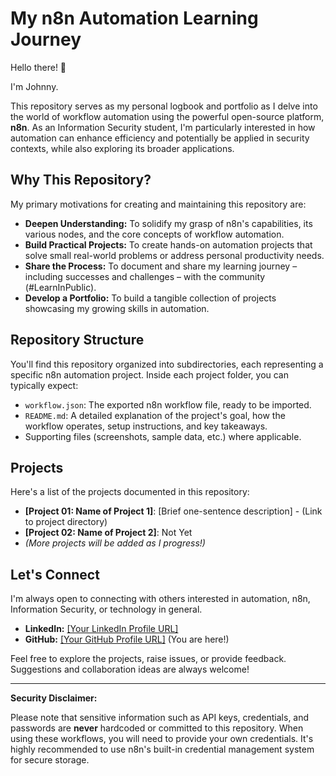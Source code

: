 # My n8n Automation Learning Journey

Hello there! 👋

I'm Johnny.

This repository serves as my personal logbook and portfolio as I delve into the world of workflow automation using the powerful open-source platform, **n8n**. As an Information Security student, I'm particularly interested in how automation can enhance efficiency and potentially be applied in security contexts, while also exploring its broader applications.

## Why This Repository?

My primary motivations for creating and maintaining this repository are:

- **Deepen Understanding:** To solidify my grasp of n8n's capabilities, its various nodes, and the core concepts of workflow automation.
- **Build Practical Projects:** To create hands-on automation projects that solve small real-world problems or address personal productivity needs.
- **Share the Process:** To document and share my learning journey – including successes and challenges – with the community (#LearnInPublic).
- **Develop a Portfolio:** To build a tangible collection of projects showcasing my growing skills in automation.

## Repository Structure

You'll find this repository organized into subdirectories, each representing a specific n8n automation project. Inside each project folder, you can typically expect:

- `workflow.json`: The exported n8n workflow file, ready to be imported.
- `README.md`: A detailed explanation of the project's goal, how the workflow operates, setup instructions, and key takeaways.
- Supporting files (screenshots, sample data, etc.) where applicable.

## Projects

Here's a list of the projects documented in this repository:

- **[Project 01: Name of Project 1]**: [Brief one-sentence description] - (Link to project directory)
- **[Project 02: Name of Project 2]**: Not Yet
- _(More projects will be added as I progress!)_

## Let's Connect

I'm always open to connecting with others interested in automation, n8n, Information Security, or technology in general.

- **LinkedIn:** [\[Your LinkedIn Profile URL\]](https://www.linkedin.com/in/mrnu/)
- **GitHub:** [\[Your GitHub Profile URL\]](https://github.com/johnny-official) (You are here!)

Feel free to explore the projects, raise issues, or provide feedback. Suggestions and collaboration ideas are always welcome!

---

**Security Disclaimer:**

Please note that sensitive information such as API keys, credentials, and passwords are **never** hardcoded or committed to this repository. When using these workflows, you will need to provide your own credentials. It's highly recommended to use n8n's built-in credential management system for secure storage.
